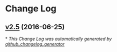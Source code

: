 # Change Log

## [v2.5](https://github.com/ubsicap/usx/tree/v2.5) (2016-06-25)


\* *This Change Log was automatically generated by [github_changelog_generator](https://github.com/skywinder/Github-Changelog-Generator)*